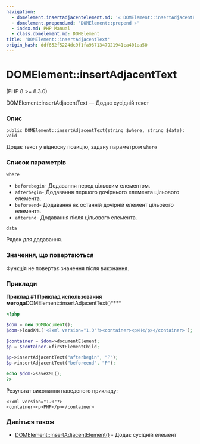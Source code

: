```yaml
---
navigation:
  - domelement.insertadjacentelement.md: '« DOMElement::insertAdjacentElement'
  - domelement.prepend.md: 'DOMElement::prepend »'
  - index.md: PHP Manual
  - class.domelement.md: DOMElement
title: 'DOMElement::insertAdjacentText'
origin_hash: ddf652f5224dc9f1fa9671347921941ca401ea50
---
```

# DOMElement::insertAdjacentText

(PHP 8 >= 8.3.0)

DOMElement::insertAdjacentText — Додає сусідній текст

### Опис

```methodsynopsis
public DOMElement::insertAdjacentText(string $where, string $data): void
```

Додає текст у відносну позицію, задану параметром `where`

### Список параметрів

`where`

-   `beforebegin`\- Додавання перед цільовим елементом.
-   `afterbegin`\- Додавання першого дочірнього елемента цільового елемента.
-   `beforeend`\- Додавання як останній дочірній елемент цільового елемента.
-   `afterend`\- Додавання після цільового елемента.

`data`

Рядок для додавання.

### Значення, що повертаються

Функція не повертає значення після виконання.

### Приклади

**Приклад #1 Приклад использования метода**DOMElement::insertAdjacentText()\*\*\*\*

```php
<?php

$dom = new DOMDocument();
$dom->loadXML('<?xml version="1.0"?><container><p>H</p></container>');

$container = $dom->documentElement;
$p = $container->firstElementChild;

$p->insertAdjacentText("afterbegin", "P");
$p->insertAdjacentText("beforeend", "P");

echo $dom->saveXML();
?>
```

Результат виконання наведеного прикладу:

```
<?xml version="1.0"?>
<container><p>PHP</p></container>
```

### Дивіться також

-   [DOMElement::insertAdjacentElement()](domelement.insertadjacentelement.md) \- Додає сусідній елемент
